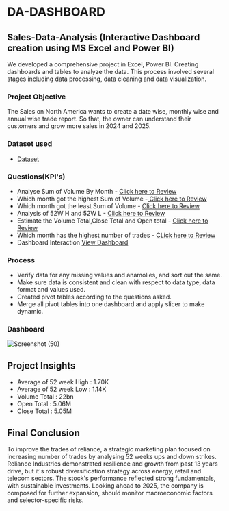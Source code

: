 # DA-DASHBOARD
## Sales-Data-Analysis (Interactive Dashboard creation using MS Excel and Power BI)
We developed a comprehensive project in Excel, Power BI. Creating  dashboards and tables to analyze the data. This process involved several stages including data processing, data cleaning and data visualization.

### Project Objective
The Sales on North America wants to create a date wise, monthly wise and annual wise trade report. So that, the owner can understand their customers and grow more sales in 2024 and 2025.

### Dataset used
- <a href="https://github.com/Ruchitha87/DA-DASHBOARD/blob/main/da.xls">Dataset</a>

### Questions(KPI's)
- Analyse Sum of Volume By Month - <a href="https://github.com/VinuthaST-vincy/Data-Analysis-Dashboard/blob/main/Sumofvolume.pdf "> Click here to Review</a>
- Which month got the highest Sum of Volume -<a href="https://github.com/VinuthaST-vincy/Data-Analysis-Dashboard/blob/main/Highestsumofvolume.pdf"> Click here to Review</a>
- Which month got the least Sum of Volume - <a href="https://github.com/VinuthaST-vincy/Data-Analysis-Dashboard/blob/main/Leastsumofvolume.pdf">Click here to Review</a>
- Analysis of 52W H and 52W L - <a href="https://github.com/VinuthaST-vincy/Data-Analysis-Dashboard/blob/main/Analysisof52wh%2652wl.pdf">Click here to Review</a>
- Estimate the Volume Total,Close Total and Open total - <a href="https://github.com/VinuthaST-vincy/Data-Analysis-Dashboard/blob/main/VolumeCloseOpentotals.pdf">Click here to Review</a>
- Which month has the highest number of trades - <a href="https://github.com/VinuthaST-vincy/Data-Analysis-Dashboard/blob/main/Numberoftrades.pdf">CLick here to Review</a>
- Dashboard Interaction <a href="https://github.com/Ruchitha87/DA-DASHBOARD/blob/main/sales%20dashboard%20DA%20Project.pbit ">View Dashboard</a>


### Process
- Verify data for any missing values and anamolies, and sort out the same.
- Make sure data is consistent and clean with respect to data type, data format and values used.
- Created pivot tables according to the questions asked.
- Merge all pivot tables into one dashboard and apply slicer to make dynamic.

### Dashboard 
![Screenshot (50)](https://github.com/user-attachments/assets/2a178a4b-5f50-45cb-860c-81c667e70c3e)

## Project Insights
- Average of 52 week High : 1.70K
- Average of 52 week Low : 1.14K
- Volume Total : 22bn
- Open Total : 5.06M
- Close Total : 5.05M

## Final Conclusion
To improve the trades of reliance, a strategic marketing plan focused on increasing number of trades by analysing 52 weeks ups and down strikes. Reliance Industries demonstrated resilience and growth from past 13 years drive, but it's robust diversification strategy across energy, retail and telecom sectors. The stock's performance reflected strong fundamentals, with sustainable investments. Looking ahead to 2025, the company is composed for further expansion, should monitor macroeconomic factors and selector-specific risks.

